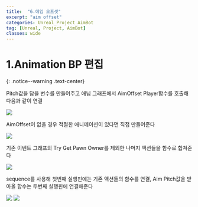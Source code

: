 ```yaml
---
title:  "6.에임 오프셋"
excerpt: "aim offset"
categories: Unreal_Project_AimBot
tag: [Unreal, Project, AimBot]
classes: wide
---
```


# 1.Animation BP 편집
{: .notice--warning .text-center}

Pitch값을 담을 변수를 만들어주고 애님 그래프에서 AimOffset Player함수를 호출해 다음과 같이 연결

<img src="/img/unreal/aimbot/6_aimOffset/AnimGraph.png"/>

AimOffset이 없을 경우 적절한 애니메이션이 있다면 직접 만들어준다

<img src="/img/unreal/aimbot/6_aimOffset/aimOffset.png"/>

기존 이벤트 그래프의 Try Get Pawn Owner를 제외한 나머지 액션들을 함수로 합쳐준다

<img src="/img/unreal/aimbot/6_aimOffset/EventGraphLocomotion.png"/>

sequence를 사용해 첫번째 실행핀에는 기존 액션들의 함수를 연결, Aim Pitch값을 받아올 함수는 두번째 실행핀에 연결해준다

<img src="/img/unreal/aimbot/6_aimOffset/EventGraph.png"/>

<img src="/img/unreal/aimbot/6_aimOffset/EventGraphAimPitch.png"/>